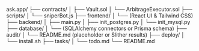 ask.app/
├── contracts/
│   ├── Vault.sol
│   └── ArbitrageExecutor.sol
├── scripts/
│   └── sniperBot.js
├── frontend/
│   └── (React UI & Tailwind CSS)
├── backend/
│   ├── main.py
│   ├── init_postgres.py
│   └── init_mysql.py
├── database/
│   └── (SQLAlchemy connectors or Prisma schema)
├── audit/
│   └── README.md (placeholder or Slither results)
├── deploy/
│   └── install.sh
├── tasks/
│   └── todo.md
└── README.md
